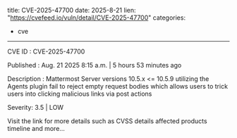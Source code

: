  
title: CVE-2025-47700
date: 2025-8-21
lien: "https://cvefeed.io/vuln/detail/CVE-2025-47700"
categories:
  - cve
---

CVE ID : CVE-2025-47700

Published :  Aug. 21
2025
8:15 a.m. | 5 hours
53 minutes ago

Description : Mattermost Server versions 10.5.x <= 10.5.9 utilizing the Agents plugin fail to reject empty request bodies which allows users to trick users into clicking malicious links via post actions

Severity: 3.5 | LOW

Visit the link for more details
such as CVSS details
affected products
timeline
and more...
